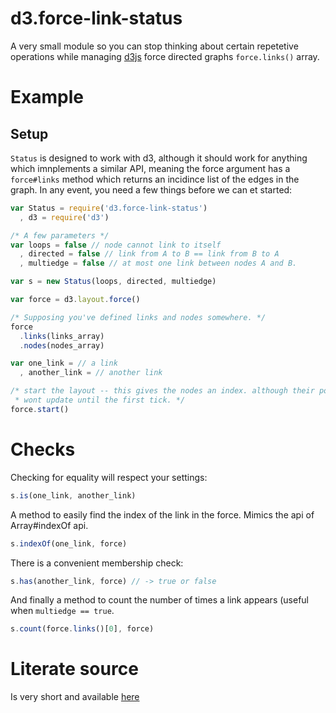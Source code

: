 # d3.force-link-status #

A very small module so you can stop thinking about certain repetetive
operations while managing [d3js](http://d3js.org/) force directed graphs `force.links()` array.

# Example #

## Setup ##
`Status` is designed to work with d3, although it should work for anything which
imnplements a similar API, meaning the force argument has a `force#links`
method which returns an incidince list of the edges in the graph. In any event,
you need a few things before we can et started:

```js
var Status = require('d3.force-link-status')
  , d3 = require('d3')

/* A few parameters */
var loops = false // node cannot link to itself
  , directed = false // link from A to B == link from B to A
  , multiedge = false // at most one link between nodes A and B.

var s = new Status(loops, directed, multiedge)

var force = d3.layout.force()

/* Supposing you've defined links and nodes somewhere. */
force
  .links(links_array)
  .nodes(nodes_array)

var one_link = // a link
  , another_link = // another link

/* start the layout -- this gives the nodes an index. although their positions
 * wont update until the first tick. */
force.start()
```

# Checks #

Checking for equality will respect your settings:

```js
s.is(one_link, another_link)
```

A method to easily find the index of the link in the force. Mimics the api of Array#indexOf api.

```js
s.indexOf(one_link, force)
```

There is a convenient membership check:

```js
s.has(another_link, force) // -> true or false
```

And finally a method to count the number of times a link appears (useful when
`multiedge == true`.

```js
s.count(force.links()[0], force) 
```

# Literate source #
Is very short and available
[here](http://awinterman.github.io/d3.force-link-status/README.html)
